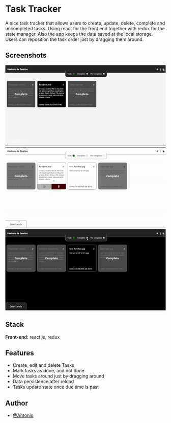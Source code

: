 # Task Tracker
A nice task tracker that allows users to create, update, delete, complete and uncompleted tasks. Using react for the front end together with redux for the state manager. Also the app keeps the data saved at the local storage. Users can reposition the task order just by dragging them around.

## Screenshots

![example 1](https://github.com/AntonioSilvaVaz/rastreio-tarefas/blob/main/assets/gif1.gif)
![example 2](https://github.com/AntonioSilvaVaz/rastreio-tarefas/blob/main/assets/gif2.gif)
![example 3](https://github.com/AntonioSilvaVaz/rastreio-tarefas/blob/main/assets/gif3.gif)


## Stack

**Front-end:** react.js, redux

## Features

- Create, edit and delete Tasks
- Mark tasks as done, and not done
- Move tasks around just by dragging around
- Data persistence after reload
- Tasks update state once due time is past
## Author

- [@Antonio](https://github.com/AntonioSilvaVaz)
